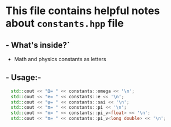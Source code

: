 # This file contains helpful notes about `constants.hpp` file

## - What's inside?`

- Math and physics constants as letters

## - Usage:-

```cpp
  std::cout << "Ω= " << constants::omega << '\n';
  std::cout << "e= " << constants::e << '\n';
  std::cout << "ψ= " << constants::sai << '\n';
  std::cout << "π= " << constants::pi << '\n';
  std::cout << "π= " << constants::pi_v<float> << '\n';
  std::cout << "π= " << constants::pi_v<long double> << '\n';
```

